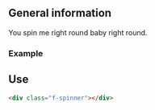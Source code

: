 <comp-head title="Spinner" />

## General information

You spin me right round baby right round.

### Example

<spinner-example></spinner-example>

## Use

```html
<div class="f-spinner"></div>
```
